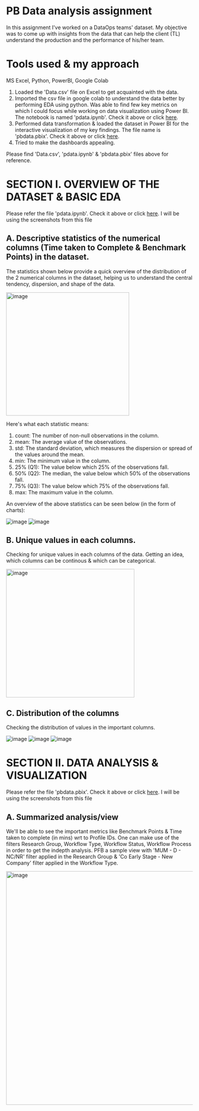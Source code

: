 # PB Data analysis assignment

In this assignment I've worked on a DataOps teams' dataset. My objective was to come up with insights from the data that can help the client (TL) understand the production and the performance of his/her team.


# Tools used & my approach

MS Excel, Python, PowerBI, Google Colab
 
1. Loaded the 'Data.csv' file on Excel to get acquainted with the data.
2. Imported the csv file in google colab to understand the data better by performing EDA using python. Was able to find few key metrics on which I could focus while working on data visualization using Power BI. The notebook is named 'pdata.ipynb'. Check it above or click <a href="https://github.com/VimalChamyal/pb_data/blob/main/pdata.ipynb">here</a>.
3. Performed data transformation & loaded the dataset in Power BI for the interactive visualization of my key findings. The file name is 'pbdata.pbix'. Check it above or click <a href="https://github.com/VimalChamyal/pb_data/blob/main/pbdata.pbix">here</a>.
4. Tried to make the dashboards appealing.

Please find 'Data.csv', 'pdata.ipynb' & 'pbdata.pbix' files above for reference.
 

# SECTION I. OVERVIEW OF THE DATASET & BASIC EDA
Please refer the file 'pdata.ipynb'. Check it above or click  <a href="https://github.com/VimalChamyal/pb_data/blob/main/pdata.ipynb">here</a>. I will be using the screenshots from this file

## A. Descriptive statistics of the numerical columns (Time taken to Complete & Benchmark Points) in the dataset.

The statistics shown below provide a quick overview of the distribution of the 2 numerical columns in the dataset, helping us to understand the central tendency, dispersion, and shape of the data.

<img width="332" alt="image" src="https://github.com/VimalChamyal/pb_data/assets/101229988/568c9e8b-ec46-4596-9f52-4a2923e16582">

Here's what each statistic means:

1. count: The number of non-null observations in the column.
2. mean: The average value of the observations.
3. std: The standard deviation, which measures the dispersion or spread of the values around the mean.
4. min: The minimum value in the column.
5. 25% (Q1): The value below which 25% of the observations fall.
6. 50% (Q2): The median, the value below which 50% of the observations fall.
7. 75% (Q3): The value below which 75% of the observations fall.
8. max: The maximum value in the column.

An overview of the above statistics can be seen below (in the form of charts):

![image](https://github.com/VimalChamyal/pb_data/assets/101229988/fd41f653-1694-44cd-911b-7a4a11fdb6d8)
![image](https://github.com/VimalChamyal/pb_data/assets/101229988/c648eb69-1903-4a6d-9624-866179e5e5f0)


## B. Unique values in each columns.

Checking for unique values in each columns of the data. Getting an idea, which columns can be continous & which can be categorical.

<img width="346" alt="image" src="https://github.com/VimalChamyal/pb_data/assets/101229988/66c1679a-6302-4c14-9142-2cef27a30296">

## C. Distribution of the columns

Checking the distribution of values in the important columns.

![image](https://github.com/VimalChamyal/pb_data/assets/101229988/131ada58-bec0-4874-aa3b-a996542a2f90)
![image](https://github.com/VimalChamyal/pb_data/assets/101229988/11d2c122-9ceb-45ab-a321-46a688b02340)
![image](https://github.com/VimalChamyal/pb_data/assets/101229988/e1fbd8de-5709-4d9d-899b-842263f7a39f)

# SECTION II. DATA ANALYSIS & VISUALIZATION
Please refer the file 'pbdata.pbix'. Check it above or click <a href="https://github.com/VimalChamyal/pb_data/blob/main/pbdata.pbix">here</a>. I will be using the screenshots from this file

## A. Summarized analysis/view
We'll be able to see the important metrics like Benchmark Points & Time taken to complete (in mins) wrt to Profile IDs. One can make use of the filters Research Group, Workflow Type, Workflow Status, Workflow Process in order to get the indepth analysis. PFB a sample view with 'MUM - D - NC/NR' filter applied in the Research Group & 'Co Early Stage - New Company' filter applied in the Workflow Type.  

<img width="629" alt="image" src="https://github.com/VimalChamyal/pb_data/assets/101229988/f5c4f78e-c30c-4bb7-b095-d796cc769761">







